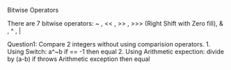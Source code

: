 Bitwise Operators

 There are 7 bitwise operators: ~ , << , >> , >>> (Right Shift with Zero fill), & , ^ , |

Question1: Compare 2 integers without using comparision operators.
	1. Using Switch:
		a^~b if == -1 then equal
	2. Using Arithmetic expection:
		divide by (a-b) if throws Arithmetic exception then equal  